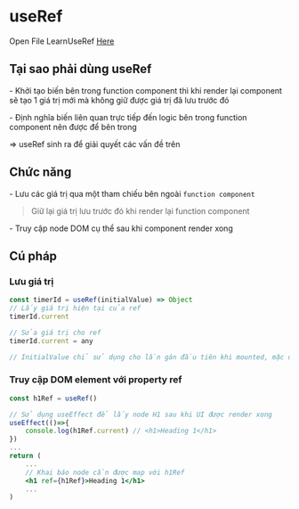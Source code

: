 # useRef
Open File LearnUseRef [Here](../4_React_project/tiktok/src/components/LearnUseRef.js) 

## Tại sao phải dùng useRef
\- Khởi tạo biến bên trong function component thì khi render lại component sẽ tạo 1 giá trị mới mà không giữ được giá trị đã lưu trước đó

\- Định nghĩa biến liên quan trực tiếp đến logic bên trong function component nên được để bên trong

=> useRef sinh ra để giải quyết các vấn đề trên

## Chức năng
\- Lưu các giá trị qua một tham chiếu bên ngoài `function component` 
>Giữ lại giá trị lưu trước đó khi render lại function component

\- Truy cập node DOM cụ thể sau khi component render xong

## Cú pháp
### Lưu giá trị
```jsx
const timerId = useRef(initialValue) => Object
// Lấy giá trị hiện tại của ref
timerId.current 

// Sửa giá trị cho ref
timerId.current = any

// InitialValue chỉ sử dụng cho lần gán đầu tiên khi mounted, mặc định là undefined
```

### Truy cập DOM element với property ref
```jsx
const h1Ref = useRef()

// Sử dụng useEffect để lấy node H1 sau khi UI được render xong
useEffect(()=>{
    console.log(h1Ref.current) // <h1>Heading 1</h1>
})
...
return (
    ...
    // Khai báo node cần được map với h1Ref
    <h1 ref={h1Ref}>Heading 1</h1>
    ...
)
```